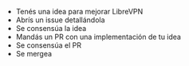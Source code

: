 * Tenés una idea para mejorar LibreVPN
* Abrís un issue detallándola
* Se consensúa la idea
* Mandás un PR con una implementación de tu idea
* Se consensúa el PR
* Se mergea
